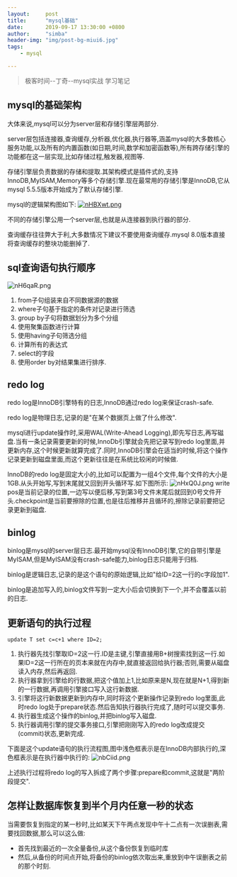 ```yaml
---
layout:     post
title:      "mysql基础"
date:       2019-09-17 13:30:00 +0800
author:     "simba"
header-img: "img/post-bg-miui6.jpg"
tags:
    - mysql

---
```


> 极客时间--丁奇--mysql实战 学习笔记


##	mysql的基础架构
大体来说,mysql可以分为server层和存储引擎层两部分.

server层包括连接器,查询缓存,分析器,优化器,执行器等,涵盖mysql的大多数核心服务功能,以及所有的内置函数(如日期,时间,数学和加密函数等),所有跨存储引擎的功能都在这一层实现,比如存储过程,触发器,视图等.

存储引擎层负责数据的存储和提取.其架构模式是插件式的,支持InnoDB,MyISAM,Memory等多个存储引擎.现在最常用的存储引擎是InnoDB,它从mysql 5.5.5版本开始成为了默认存储引擎.

mysql的逻辑架构图如下:
[![nHBXwt.png](https://s2.ax1x.com/2019/09/18/nHBXwt.png)](https://imgchr.com/i/nHBXwt)

不同的存储引擎公用一个server层,也就是从连接器到执行器的部分.

查询缓存往往弊大于利,大多数情况下建议不要使用查询缓存.mysql 8.0版本直接将查询缓存的整块功能删掉了.

##	sql查询语句执行顺序
![nH6qaR.png](https://s2.ax1x.com/2019/09/18/nH6qaR.png)

1.	from子句组装来自不同数据源的数据
2.	where子句基于指定的条件对记录进行筛选
3.	group by子句将数据划分为多个分组
4.	使用聚集函数进行计算
5.	使用having子句筛选分组
6.	计算所有的表达式
7.	select的字段
8.	使用order by对结果集进行排序.


##	redo log
redo log是InnoDB引擎特有的日志,InnoDB通过redo log来保证crash-safe.

redo log是物理日志,记录的是"在某个数据页上做了什么修改".

mysql进行update操作时,采用WAL(Write-Ahead Logging),即先写日志,再写磁盘.当有一条记录需要更新的时候,InnoDb引擎就会先把记录写到redo log里面,并更新内存,这个时候更新就算完成了.同时,InnoDB引擎会在适当的时候,将这个操作记录更新到磁盘里面,而这个更新往往是在系统比较闲的时候做.

InnoDB的redo log是固定大小的,比如可以配置为一组4个文件,每个文件的大小是1GB.从头开始写,写到末尾就又回到开头循环写.如下图所示:
![nHxQ0J.png](https://s2.ax1x.com/2019/09/18/nHxQ0J.png)
write pos是当前记录的位置,一边写以便后移,写到第3号文件末尾后就回到0号文件开头.checkpoint是当前要擦除的位置,也是往后推移并且循环的,擦除记录前要把记录更新到磁盘.


##	binlog
binlog是mysql的server层日志.最开始mysql没有InnoDB引擎,它的自带引擎是MyISAM,但是MyISAM没有crash-safe能力,binlog日志只能用于归档.

binlog是逻辑日志,记录的是这个语句的原始逻辑,比如"给ID=2这一行的c字段加1".

binlog是追加写入的,binlog文件写到一定大小后会切换到下一个,并不会覆盖以前的日志.

##	更新语句的执行过程
```
update T set c=c+1 where ID=2;
```

1.	执行器先找引擎取ID=2这一行.ID是主键,引擎直接用B+树搜索找到这一行.如果ID=2这一行所在的页本来就在内存中,就直接返回给执行器;否则,需要从磁盘读入内存,然后再返回.
2.	执行器拿到引擎给的行数据,把这个值加上1,比如原来是N,现在就是N+1,得到新的一行数据,再调用引擎接口写入这行新数据.
3.	引擎将这行新数据更新到内存中,同时将这个更新操作记录到redo log里面,此时redo log处于prepare状态.然后告知执行器执行完成了,随时可以提交事务.
4.	执行器生成这个操作的binlog,并把binlog写入磁盘.
5.	执行器调用引擎的提交事务接口,引擎把刚刚写入的redo log改成提交(commit)状态,更新完成.

下面是这个update语句的执行流程图,图中浅色框表示是在InnoDB内部执行的,深色框表示是在执行器中执行的:
![nbCiid.png](https://s2.ax1x.com/2019/09/19/nbCiid.png)

上述执行过程将redo log的写入拆成了两个步骤:prepare和commit,这就是"两阶段提交".


##	怎样让数据库恢复到半个月内任意一秒的状态
当需要恢复到指定的某一秒时,比如某天下午两点发现中午十二点有一次误删表,需要找回数据,那么可以这么做:
*	首先找到最近的一次全量备份,从这个备份恢复到临时库
*	然后,从备份的时间点开始,将备份的binlog依次取出来,重放到中午误删表之前的那个时刻.


